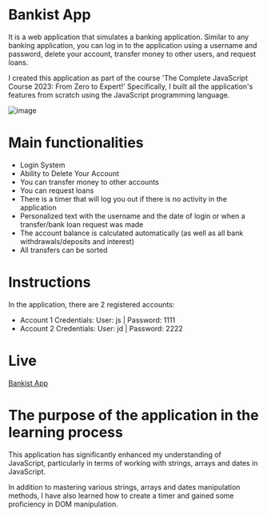 # Bankist App

It is a web application that simulates a banking application. Similar to any banking application, you can log in to the application using a username and password, delete your account, transfer money to other users, and request loans.

I created this application as part of the course 'The Complete JavaScript Course 2023: From Zero to Expert!' Specifically, I built all the application's features from scratch using the JavaScript programming language.

![image](https://github.com/constantinraulivan/bankistapp/assets/108687645/1357cec3-333a-499f-9d06-b56fb7df73eb)


# Main functionalities

- Login System
- Ability to Delete Your Account
- You can transfer money to other accounts
- You can request loans
- There is a timer that will log you out if there is no activity in the application
- Personalized text with the username and the date of login or when a transfer/bank loan request was made
- The account balance is calculated automatically (as well as all bank withdrawals/deposits and interest)
- All transfers can be sorted

# Instructions
In the application, there are 2 registered accounts:

- Account 1 Credentials:
User: js |
Password: 1111
- Account 2 Credentials:
User: jd |
Password: 2222

# Live

[Bankist App](https://constantinraulivan.github.io/bankistapp/)


# The purpose of the application in the learning process

This application has significantly enhanced my understanding of JavaScript, particularly in terms of working with strings, arrays and dates in JavaScript.

In addition to mastering various strings, arrays and dates manipulation methods, I have also learned how to create a timer and gained some proficiency in DOM manipulation.
